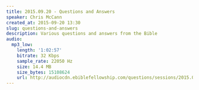 ```yaml
---
title: 2015.09.20 - Questions and Answers
speaker: Chris McCann
created_at: 2015-09-20 13:30
slug: questions-and-answers
description: Various questions and answers from the Bible
audio:
  mp3_low:
    length: '1:02:57'
    bitrate: 32 Kbps
    sample_rate: 22050 Hz
    size: 14.4 MB
    size_bytes: 15108624
    url: http://audiocdn.ebiblefellowship.com/questions/sessions/2015.09.20_McCann_-_Questions_and_Answers.mp3
---
```

